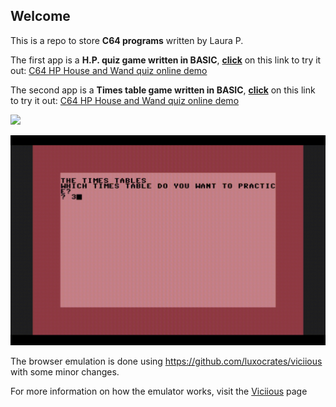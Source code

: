 ## Welcome

This is a repo to store **C64 programs** written by Laura P.

The first app is a **H.P. quiz game written in BASIC**, [**click**](https://zeratulok.github.io/c64/LoliC64.html) on this link to try it out: [C64 HP House and Wand quiz online demo](https://zeratulok.github.io/c64/LoliC64.html)

The second app is a **Times table game written in BASIC**, [**click**](https://zeratulok.github.io/c64/LoliC64TimesTables.html) on this link to try it out: [C64 HP House and Wand quiz online demo](https://zeratulok.github.io/c64/LoliC64TimesTables.html)


![](c64_harry_potter_quiz.gif)

![](LoliC64TimesTables.gif)

The browser emulation is done using https://github.com/luxocrates/viciious with some minor changes.

For more information on how the emulator works, visit the [Viciious](https://github.com/luxocrates/viciious) page
